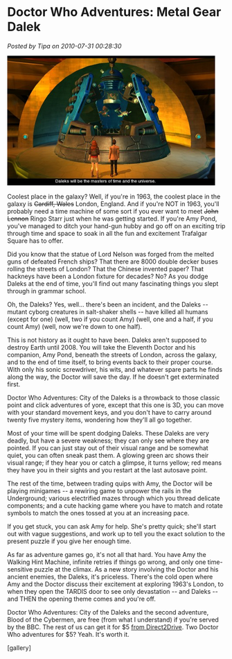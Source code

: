 # Doctor Who Adventures: Metal Gear Dalek

*Posted by Tipa on 2010-07-31 00:28:30*

[![](../../../uploads/2010/07/DoctorWho_Pc-2010-07-30-23-20-53-51-480x299.jpg "The Daleks just want to exterminate. Is that so wrong?")](../../../uploads/2010/07/DoctorWho_Pc-2010-07-30-23-20-53-51.jpg)

Coolest place in the galaxy? Well, if you're in 1963, the coolest place in the galaxy is ~~Cardiff, Wales~~ London, England. And if you're NOT in 1963, you'll probably need a time machine of some sort if you ever want to meet ~~John Lennon~~ Ringo Starr just when he was getting started. If you're Amy Pond, you've managed to ditch your hand-gun hubby and go off on an exciting trip through time and space to soak in all the fun and excitement Trafalgar Square has to offer.

Did you know that the statue of Lord Nelson was forged from the melted guns of defeated French ships? That there are 8000 double decker buses rolling the streets of London? That the Chinese invented paper? That hackneys have been a London fixture for decades? No? As you dodge Daleks at the end of time, you'll find out many fascinating things you slept through in grammar school.

Oh, the Daleks? Yes, well... there's been an incident, and the Daleks -- mutant cyborg creatures in salt-shaker shells -- have killed all humans (except for one) (well, two if you count Amy) (well, one and a half, if you count Amy) (well, now we're down to one half).



This is not history as it ought to have been. Daleks aren't supposed to destroy Earth until 2008. You will take the Eleventh Doctor and his companion, Amy Pond, beneath the streets of London, across the galaxy, and to the end of time itself, to bring events back to their proper course. With only his sonic screwdriver, his wits, and whatever spare parts he finds along the way, the Doctor will save the day. If he doesn't get exterminated first.

Doctor Who Adventures: City of the Daleks is a throwback to those classic point and click adventures of yore, except that this one is 3D, you can move with your standard movement keys, and you don't have to carry around twenty five mystery items, wondering how they'll all go together.

Most of your time will be spent dodging Daleks. These Daleks are very deadly, but have a severe weakness; they can only see where they are pointed. If you can just stay out of their visual range and be somewhat quiet, you can often sneak past them. A glowing green arc shows their visual range; if they hear you or catch a glimpse, it turns yellow; red means they have you in their sights and you restart at the last autosave point.

The rest of the time, between trading quips with Amy, the Doctor will be playing minigames -- a rewiring game to unpower the rails in the Underground; various electrified mazes through which you thread delicate components; and a cute hacking game where you have to match and rotate symbols to match the ones tossed at you at an increasing pace.

If you get stuck, you can ask Amy for help. She's pretty quick; she'll start out with vague suggestions, and work up to tell you the exact solution to the present puzzle if you give her enough time. 

As far as adventure games go, it's not all that hard. You have Amy the Walking Hint Machine, infinite retries if things go wrong, and only one time-sensitive puzzle at the climax. As a new story involving the Doctor and his ancient enemies, the Daleks, it's priceless. There's the cold open where Amy and the Doctor discuss their excitement at exploring 1963's London, to when they open the TARDIS door to see only devastation -- and Daleks -- and THEN the opening theme comes and you're off.

Doctor Who Adventures: City of the Daleks and the second adventure, Blood of the Cybermen, are free (from what I understand) if you're served by the BBC. The rest of us can get it for $5 [from Direct2Drive](http://www.direct2drive.com/3/9642/product/Buy-Doctor-Who:-The-Adventure-Games---Episode-1-and-2-Download). Two Doctor Who adventures for $5? Yeah. It's worth it.

[gallery]
